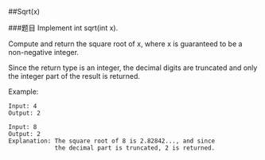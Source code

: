 ##Sqrt(x)

###题目
Implement int sqrt(int x).

Compute and return the square root of x, where x is guaranteed to be a non-negative integer.

Since the return type is an integer, the decimal digits are truncated 
and only the integer part of the result is returned.

Example:
```
Input: 4
Output: 2

Input: 8
Output: 2
Explanation: The square root of 8 is 2.82842..., and since 
             the decimal part is truncated, 2 is returned.
```